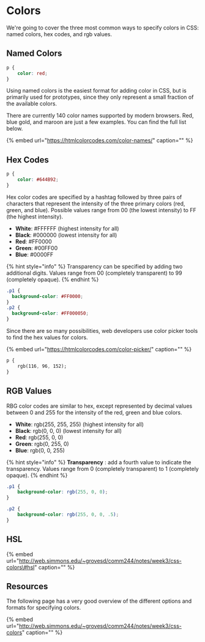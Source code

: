 # Colors

We're going to cover the three most common ways to specify colors in CSS: named colors, hex codes, and rgb values.

## Named Colors

```css
p {
    color: red;
}
```

Using named colors is the easiest format for adding color in CSS, but is primarily used for prototypes, since they only represent a small fraction of the available colors.

There are currently 140 color names supported by modern browsers. Red, blue gold, and maroon are just a few examples. You can find the full list below.

{% embed url="https://htmlcolorcodes.com/color-names/" caption="" %}

## Hex Codes

```css
p {
    color: #644B92;
}
```

Hex color codes are specified by a hashtag followed by three pairs of characters that represent the intensity of the three primary colors \(red, green, and blue\). Possible values range from 00 \(the lowest intensity\) to FF \(the highest intensity\).

* **White**: \#FFFFFF \(highest intensity for all\)
* **Black**: \#000000 \(lowest intensity for all\)
* **Red**: \#FF0000
* **Green**: \#00FF00
* **Blue**: \#0000FF

{% hint style="info" %}
Transparency can be specified by adding two additional digits. Values range from 00 \(completely transparent\) to 99 \(completely opaque\).
{% endhint %}

```css
.p1 {
  background-color: #FF0000;
}
.p2 {
  background-color: #FF000050;
}
```

Since there are so many possibilities, web developers use color picker tools to find the hex values for colors.

{% embed url="https://htmlcolorcodes.com/color-picker/" caption="" %}

```css
p {
    rgb(116, 96, 152);
}
```

## RGB Values

RBG color codes are similar to hex, except represented by decimal values between 0 and 255 for the intensity of the red, green and blue colors.

* **White**: rgb\(255, 255, 255\) \(highest intensity for all\)
* **Black**: rgb\(0, 0, 0\) \(lowest intensity for all\)
* **Red**:  rgb\(255, 0, 0\)
* **Green**: rgb\(0, 255, 0\)
* **Blue**: rgb\(0, 0, 255\)

{% hint style="info" %}
**Transparency** : add a fourth value to indicate the transparency. Values range from 0 \(completely transparent\) to 1 \(completely opaque\).
{% endhint %}

```css
.p1 {
    background-color: rgb(255, 0, 0);
}

.p2 {
    background-color: rgb(255, 0, 0, .5);
}
```

## HSL

{% embed url="http://web.simmons.edu/~grovesd/comm244/notes/week3/css-colors\#hsl" caption="" %}

## Resources

The following page has a very good overview of the different options and formats for specifying colors.

{% embed url="http://web.simmons.edu/~grovesd/comm244/notes/week3/css-colors" caption="" %}


